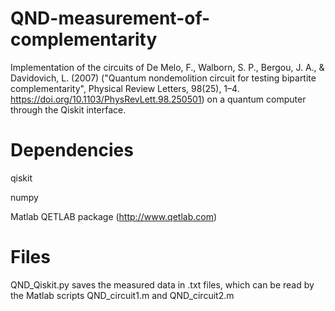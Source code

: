 # QND-measurement-of-complementarity
Implementation of the circuits of De Melo, F., Walborn, S. P., Bergou, J. A., &amp; Davidovich, L. (2007) ("Quantum nondemolition circuit for testing bipartite complementarity", Physical Review Letters, 98(25), 1–4. https://doi.org/10.1103/PhysRevLett.98.250501) on a quantum computer through the Qiskit interface.

# Dependencies

qiskit

numpy

Matlab QETLAB package (http://www.qetlab.com)

# Files

QND_Qiskit.py saves the measured data in .txt files, which can be read by the Matlab scripts QND_circuit1.m and QND_circuit2.m
